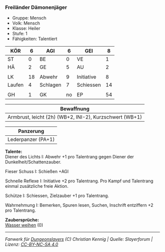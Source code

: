 ### Freiländer Dämonenjäger  
- Gruppe: Mensch  
- Volk: Mensch  
- Klasse: Heiler  
- Stufe: 1  
- Fähigkeiten: Talentiert  


| KÖR | 6 | AGI | 6 | GEI | 8 |
| --- | --- | --- | --- | --- | --- |
| ST | 0 | BE | 0 | VE | 1 |
| HÄ | 2 | GE | 5 | AU | 2 |
|  |  |  |  |  |  |
| LK | 18 | Abwehr | 9 | Initiative | 8 |
| Laufen | 4 | Schlagen | 7 | Schiessen | 14 |
|  |  |  |  |  |  |
| GH | 1 | GK | no | EP | 54 |


| Bewaffnung |
| --- |
| Armbrust, leicht (2h) (WB+2, INI-2), Kurzschwert (WB+1) |


| Panzerung |
| --- |
| Lederpanzer (PA+1) |


**Talente:**  
Diener des Lichts I: Abwehr +1 pro Talentrang gegen Diener der Dunkelheit/Schattenzauber.

Fieser Schuss I: Schießen +AGI

Schnelle Reflexe I: Initiative +2 pro Talentrang. Pro Kampf und Talentrang einmal zusätzliche freie Aktion.

Schütze I: Schiessen, Zielzauber +1 pro Talentrang.

Wahrnehmung I: Bemerken, Spuren lesen, Suchen, Inschrift entziffern +2 pro Talentrang.


**Zaubersprüche:**  
[Wasser weihen](/grw/zauber/wasser-weihen.md) (0)




___
*Fanwerk für [Dungeonslayers](https://www.dungeonslayers.net/) (C) Christian Kennig | Quelle: Slayerforum | Lizenz: [CC-BY-NC-SA 4.0](https://creativecommons.org/licenses/by-nc-sa/4.0/deed.de)*